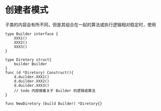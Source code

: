 创建者模式
===
子类的内容会有所不同，但是其组合在一起的算法或执行逻辑相对稳定时，使用

```
type Builder interface {
    XXX1()
    XXX2()
    XXX3()
}

type Diretory struct{
    builder Builder
}
func (d *Diretory) Construct(){
    d.duilder.XXX1()
    d.duilder.XXX2()
    d.duilder.XXX3()
    // todo 内部做着关于 Builder 的逻辑或算法
}

func NewDiretory (build Builder) *Diretory{}

```